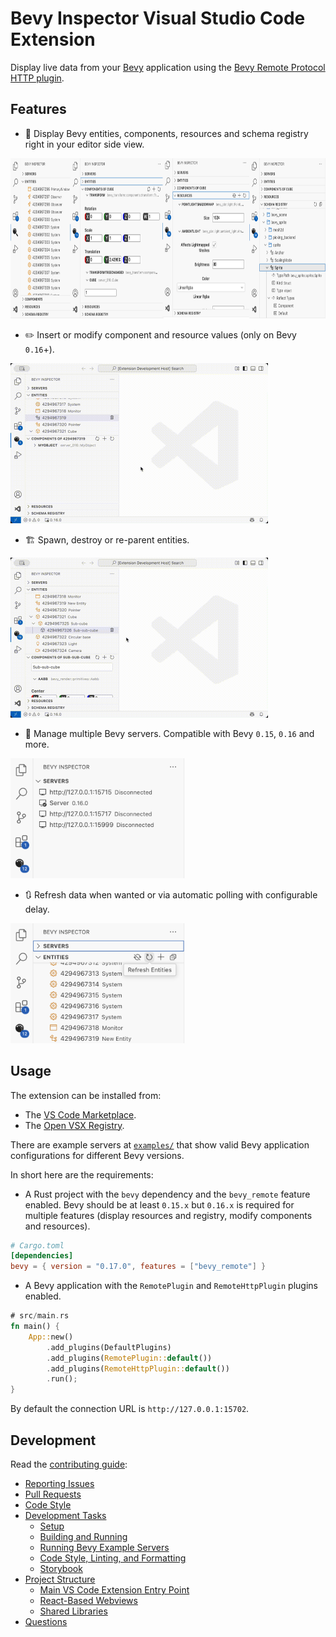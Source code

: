 # Bevy Inspector Visual Studio Code Extension

Display live data from your [Bevy](https://bevyengine.org/) application using the [Bevy Remote Protocol HTTP plugin](https://docs.rs/bevy/0.16.0/bevy/remote/index.html).

## Features

- 🧩 Display Bevy entities, components, resources and schema registry right in your editor side view.

<img alt="Display" src="./docs/images/display.png" height="256" />

- ✏️ Insert or modify component and resource values (only on Bevy `0.16`+).

<img alt="Insert components" src="./docs/images/insert-components.gif" height="256" />

- 🏗️ Spawn, destroy or re-parent entities.

<img alt="Reparent" src="./docs/images/reparent.gif" height="256" />

- 🔗 Manage multiple Bevy servers. Compatible with Bevy `0.15`, `0.16` and more.

<img alt="Servers" src="./docs/images/servers.png" height="192" />

- 🔃 Refresh data when wanted or via automatic polling with configurable delay.

<img alt="Refresh" src="./docs/images/refresh.png" height="192" />

## Usage

The extension can be installed from:

- The [VS Code Marketplace](https://marketplace.visualstudio.com/items?itemName=splo.vscode-bevy-inspector).
- The [Open VSX Registry](https://open-vsx.org/extension/splo/vscode-bevy-inspector).

There are example servers at [`examples/`](./examples) that show valid Bevy application configurations for different Bevy versions.

In short here are the requirements:

- A Rust project with the `bevy` dependency and the `bevy_remote` feature enabled. Bevy should be at least `0.15.x` but `0.16.x` is required for multiple features (display resources and registry, modify components and resources).

```toml
# Cargo.toml
[dependencies]
bevy = { version = "0.17.0", features = ["bevy_remote"] }
```

- A Bevy application with the `RemotePlugin` and `RemoteHttpPlugin` plugins enabled.

```rust
# src/main.rs
fn main() {
    App::new()
        .add_plugins(DefaultPlugins)
        .add_plugins(RemotePlugin::default())
        .add_plugins(RemoteHttpPlugin::default())
        .run();
}
```

By default the connection URL is `http://127.0.0.1:15702`.

## Development

Read the [contributing guide](https://github.com/splo/vscode-bevy-inspector/CONTRIBUTING.md):

- [Reporting Issues](./CONTRIBUTING.md#reporting-issues)
- [Pull Requests](./CONTRIBUTING.md#pull-requests)
- [Code Style](./CONTRIBUTING.md#code-style)
- [Development Tasks](./CONTRIBUTING.md#development-tasks)
  - [Setup](./CONTRIBUTING.md#setup)
  - [Building and Running](./CONTRIBUTING.md#building-and-running)
  - [Running Bevy Example Servers](./CONTRIBUTING.md#running-bevy-example-servers)
  - [Code Style, Linting, and Formatting](./CONTRIBUTING.md#code-style-linting-and-formatting)
  - [Storybook](./CONTRIBUTING.md#storybook)
- [Project Structure](./CONTRIBUTING.md#project-structure)
  - [Main VS Code Extension Entry Point](./CONTRIBUTING.md#main-vs-code-extension-entry-point)
  - [React-Based Webviews](./CONTRIBUTING.md#react-based-webviews)
  - [Shared Libraries](./CONTRIBUTING.md#shared-libraries)
- [Questions](./CONTRIBUTING.md#questions)
